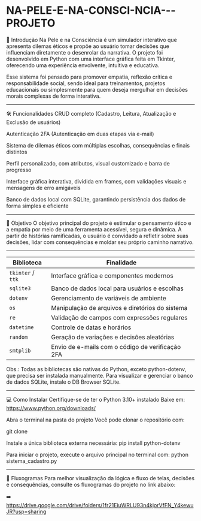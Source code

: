 # NA-PELE-E-NA-CONSCI-NCIA---PROJETO
🧩 Introdução
Na Pele e na Consciência é um simulador interativo que apresenta dilemas éticos e propõe ao usuário tomar decisões que influenciam diretamente o desenrolar da narrativa. O projeto foi desenvolvido em Python com uma interface gráfica feita em Tkinter, oferecendo uma experiência envolvente, intuitiva e educativa.

Esse sistema foi pensado para promover empatia, reflexão crítica e responsabilidade social, sendo ideal para treinamentos, projetos educacionais ou simplesmente para quem deseja mergulhar em decisões morais complexas de forma interativa.
____________________________________________________________________________________________________________________________________________________________________

🛠 Funcionalidades
CRUD completo (Cadastro, Leitura, Atualização e Exclusão de usuários)

Autenticação 2FA (Autenticação em duas etapas via e-mail)

Sistema de dilemas éticos com múltiplas escolhas, consequências e finais distintos

Perfil personalizado, com atributos, visual customizado e barra de progresso

Interface gráfica interativa, dividida em frames, com validações visuais e mensagens de erro amigáveis

Banco de dados local com SQLite, garantindo persistência dos dados de forma simples e eficiente
____________________________________________________________________________________________________________________________________________________________________

🎯 Objetivo
O objetivo principal do projeto é estimular o pensamento ético e a empatia por meio de uma ferramenta acessível, segura e dinâmica. A partir de histórias ramificadas, o usuário é convidado a refletir sobre suas decisões, lidar com consequências e moldar seu próprio caminho narrativo.

____________________________________________________________________________________________________________________________________________________________________

| Biblioteca        | Finalidade                                                                   |
| ----------------- | ---------------------------------------------------------------------------- |
| `tkinter` / `ttk` | Interface gráfica e componentes modernos                                     |
| `sqlite3`         | Banco de dados local para usuários e escolhas                                |
| `dotenv`          | Gerenciamento de variáveis de ambiente                                       |
| `os`              | Manipulação de arquivos e diretórios do sistema                              |
| `re`              | Validação de campos com expressões regulares                                 |
| `datetime`        | Controle de datas e horários                                                 |
| `random`          | Geração de variações e decisões aleatórias                                   |
| `smtplib`         | Envio de e-mails com o código de verificação 2FA                             |
Obs.: Todas as bibliotecas são nativas do Python, exceto python-dotenv, que precisa ser instalada manualmente.
Para visualizar e gerenciar o banco de dados SQLite, instale o DB Browser SQLite.
____________________________________________________________________________________________________________________________________________________________________

💻 Como Instalar
Certifique-se de ter o Python 3.10+ instalado
Baixe em: https://www.python.org/downloads/

Abra o terminal na pasta do projeto
Você pode clonar o repositório com:

git clone 

Instale a única biblioteca externa necessária:
pip install python-dotenv

Para iniciar o projeto, execute o arquivo principal no terminal com:
python sistema_cadastro.py
____________________________________________________________________________________________________________________________________________________________________

🔁 Fluxogramas
Para melhor visualização da lógica e fluxo de telas, decisões e consequências, consulte os fluxogramas do projeto no link abaixo:

➡️ https://drive.google.com/drive/folders/1fr21EiuWRLU93n4kjorVfFN_Y4kewuJR?usp=sharing
